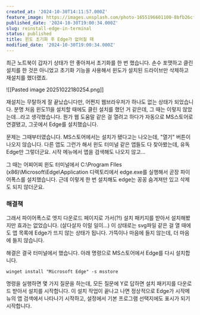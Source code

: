 ```yaml
---
created_at: '2024-10-30T14:11:57.000Z'
feature_image: https://images.unsplash.com/photo-1655196601100-8bfb26cf99e9?crop=entropy&cs=tinysrgb&fit=max&fm=jpg&ixid=M3wxMTc3M3wwfDF8c2VhcmNofDd8fGJyb3dzZXJ8ZW58MHx8fHwxNzMwMjk4NDg3fDA&ixlib=rb-4.0.3&q=80&w=2000
published_date: '2024-10-30T19:00:34.000Z'
slug: reinstall-edge-in-terminal
status: published
title: 윈도 초기화 후 Edge가 없어질 때
modified_date: '2024-10-30T19:00:34.000Z'
---
```


최근 노트북이 갑자기 상태가 안 좋아져서 초기화를 한 번 했습니다.  손수 포맷하고 클린 설치를 한 것은 아니었고 초기화 기능을 사용해서 윈도가 설치된 드라이브만 삭제하고 재설치를 했더랬죠.

![[Pasted image 20251022180254.png]]

재설치는 무탈하게 잘 끝났습니다만, 어쩐지 웹브라우저가 하나도 없는 상태가 되었습니다. 분명 처음 윈도11을 설치할 때에도 클린 설치를 했던 거 같은데, 그 때는 이렇지 않았는데...라고 생각했습니다. 뭔가 웹 도움말 같은 걸 열려고 하다가 자동으로 MS스토어로 연결됐고, 그곳에서 Edge를 설치했습니다. 

문제는 그때부터였습니다. MS스토어에서는 설치가 됐다고는 나오는데, "열기" 버튼이 나오지 않습니다. 다른 앱도 그런가 해서 윈도 터미널 같은 앱들도 다 찾아봤는데, 유독 Edge만 그렇더군요. 시작 메뉴에서 앱을 검색해도 나오지 않고...

그 때는 어찌어찌 윈도 터미널에서 C:\Program FIles (x86)\Microsoft\Edge\Application 디렉토리에서 edge.exe를 실행해서 곧장 파이어폭스를 설치했습니다. 근데 이렇게 한 번 설치해도 edge는 꽁꽁 숨겨져만 있고 삭제도 되지 않더군요. 

### 해결책

그래서 파이어폭스로 엣지 다운로드 페이지로 가서(?!) 설치 패키지를 받아서 설치해봤지만 효과는 없었습니다. (살다살자 이럴 일이...) 이 상태로는 svg파일 같은 걸 열 때에도 앱 목록에 Edge가 뜨지 않는 상태가 됩니다. 가뜩이나 마음에 들지 않는데, 더 마음에 들지 않습니다. 

해결은 결국 터미널에서 했습니다.  아래 명령으로 MS스토어에서 Edge를 다시 설치합니다. 

```
winget install "Microsoft Edge" -s msstore
```

명령을 실행하면 몇 가지 질문을 하는데, 모든 질문에 Y로 답하면 설치 패키지를 다운로드 받아서 설치를 시작합니다. 이 설치 작업이 끝나고 나면 정상적으로 Edge가 시작메뉴의 앱 검색에서 나타나기 시작하고, 설정에서 기본 프로그램 선택지에도 표시가 되기 시작합니다.